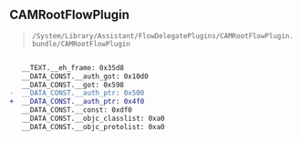 ## CAMRootFlowPlugin

> `/System/Library/Assistant/FlowDelegatePlugins/CAMRootFlowPlugin.bundle/CAMRootFlowPlugin`

```diff

   __TEXT.__eh_frame: 0x35d8
   __DATA_CONST.__auth_got: 0x10d0
   __DATA_CONST.__got: 0x598
-  __DATA_CONST.__auth_ptr: 0x500
+  __DATA_CONST.__auth_ptr: 0x4f0
   __DATA_CONST.__const: 0xdf0
   __DATA_CONST.__objc_classlist: 0xa0
   __DATA_CONST.__objc_protolist: 0xa0

```
